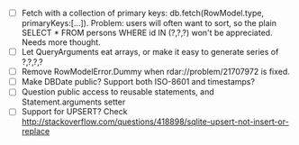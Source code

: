 - [ ] Fetch with a collection of primary keys: db.fetch(RowModel.type, primaryKeys:[...]). Problem: users will often want to sort, so the plain SELECT * FROM persons WHERE id IN (?,?,?) won't be appreciated. Needs more thought.
- [ ] Let QueryArguments eat arrays, or make it easy to generate series of ?,?,?,?
- [ ] Remove RowModelError.Dummy when rdar://problem/21707972 is fixed.
- [ ] Make DBDate public? Support both ISO-8601 and timestamps?
- [ ] Question public access to reusable statements, and Statement.arguments setter
- [ ] Support for UPSERT? Check http://stackoverflow.com/questions/418898/sqlite-upsert-not-insert-or-replace
